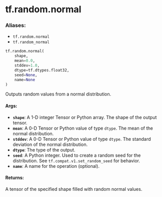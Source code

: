 <div itemscope itemtype="http://developers.google.com/ReferenceObject">
<meta itemprop="name" content="tf.random.normal" />
<meta itemprop="path" content="Stable" />
</div>

# tf.random.normal

### Aliases:

* `tf.random.normal`
* `tf.random_normal`

``` python
tf.random.normal(
    shape,
    mean=0.0,
    stddev=1.0,
    dtype=tf.dtypes.float32,
    seed=None,
    name=None
)
```

Outputs random values from a normal distribution.

#### Args:

* <b>`shape`</b>: A 1-D integer Tensor or Python array. The shape of the output tensor.
* <b>`mean`</b>: A 0-D Tensor or Python value of type `dtype`. The mean of the normal
    distribution.
* <b>`stddev`</b>: A 0-D Tensor or Python value of type `dtype`. The standard deviation
    of the normal distribution.
* <b>`dtype`</b>: The type of the output.
* <b>`seed`</b>: A Python integer. Used to create a random seed for the distribution.
    See
    `tf.compat.v1.set_random_seed`
    for behavior.
* <b>`name`</b>: A name for the operation (optional).


#### Returns:

A tensor of the specified shape filled with random normal values.